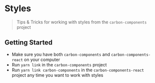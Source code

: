 # Styles

> Tips & Tricks for working with styles from the `carbon-components` project

## Getting Started

* Make sure you have both `carbon-components` and `carbon-components-react` on
  your computer
* Run `yarn link` in the `carbon-components` project
* Run `yarn link carbon-components` in the `carbon-components-react` project any
  time you want to work with styles
